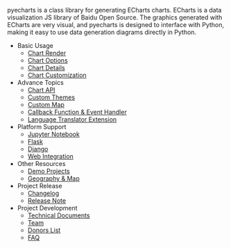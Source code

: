 pyecharts is a class library for generating ECharts charts. ECharts is a data visualization JS library of Baidu Open Source. The graphics generated with ECharts are very visual, and pyecharts is designed to interface with Python, making it easy to use data generation diagrams directly in Python.

- Basic Usage
  - [Chart Render](en-us/prepare)
  - [Chart Options](en-us/charts_configure)
  - [Chart Details](en-us/charts_base)
  - [Chart Customization](en-us/charts_custom)
- Advance Topics
  - [Chart API](en-us/api)
  - [Custom Themes](en-us/themes)
  - [Custom Map](en-us/customize_map)
  - [Callback Function & Event Handler](en-us/advanced)
  - [Language Translator Extension](en-us/translator)
- Platform Support
  - [Jupyter Notebook](en-us/jupyter_notebook)
  - [Flask](en-us/flask)
  - [Django](en-us/django)
  - [Web Integration](en-us/web_integration)
- Other Resources
  - [Demo Projects](https://github.com/pyecharts/pyecharts-users-cases)
  - [Geography & Map](en-us/datasets)
- Project Release
  - [Changelog](zh-cn/changelog)
  - [Release Note](zh-cn/release-note)
- Project Development
  - [Technical Documents](en-us/technical)
  - [Team](zh-cn/team)
  - [Donors List](zh-cn/donors)
  - [FAQ](en-us/faq)

